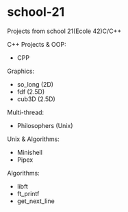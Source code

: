# school-21
Projects from school 21(Ecole 42)C/C++

С++ Projects & OOP:
* CPP

Graphics:
* so_long (2D)
* fdf (2.5D)
* cub3D (2.5D)

Multi-thread:
* Philosophers (Unix)

Unix & Algorithms:
* Minishell
* Pipex

Algorithms:
* libft
* ft_printf
* get_next_line
